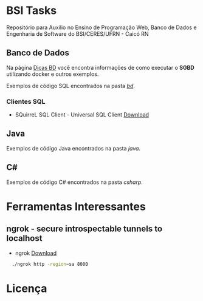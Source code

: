 # BSI Tasks
Repositório para Auxílio no Ensino de Programação Web, Banco de Dados e Engenharia de Software do BSI/CERES/UFRN - Caicó RN

## Banco de Dados

Na página [Dicas BD](bd/DICAS_DB.md) você encontra informações de como executar o **SGBD** utilizando docker e outros exemplos.

Exemplos de código SQL encontrados na pasta [*bd*](bd/).

### Clientes SQL

* SQuirreL SQL Client - Universal SQL Client [Download](http://squirrel-sql.sourceforge.net/)

## Java

Exemplos de código Java encontrados na pasta *java*.

## C#

Exemplos de código C# encontrados na pasta *csharp*.

# Ferramentas Interessantes

## ngrok - secure introspectable tunnels to localhost

* ngrok [Download](https://ngrok.com/download)

```bash
  ./ngrok http -region=sa 8000
```

# Licença

